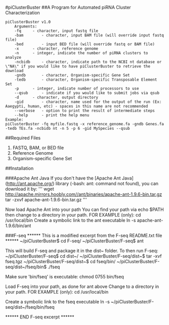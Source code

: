 #piClusterBuster
##A Program for Automated piRNA Cluster Characterization

	piClusterBuster v1.0
		Arguments:
		-fq		- character, input fastq file
		-bam		- character, input BAM file (will override input fastq file)
		-bed		- input BED file (will override fastq or BAM file)
		-x		- character, reference genome
		-n		- integer, indicate the number of piRNA clusters to analyze
		-ncbidb		- character, indicate path to the NCBI nt database or \"NA\" if you would like to have piClusterBuster to retrieve the download
		-gndb		- character, Organism-specific Gene Set
		-tedb		- character, Organism-specific Transposable Element Set
		-p		- integer, indicate number of processors to use
		--qsub		- indicate if you would like to submit jobs via qsub
		-d		- character, output directory
		-gid		- character, name used for the output of the run (Ex: Aaegypti, human, etc) - spaces in this name are not recommended
		--verbose	- option to print the result of intermediate steps
		--help		- print the help menu
	Example:
	piClusterBuster -fq myfile.fastq -x reference_genome.fa -gndb Genes.fa -tedb TEs.fa -ncbidb nt -n 5 -p 6 -gid MySpecies --qsub

##Required Files
1. FASTQ, BAM, or BED file
2. Reference Genome
3. Organism-specific Gene Set

##Installation

###Apache Ant Java
If you don't have the [Apache Ant Java] (http://ant.apache.org/) library (-bash: ant: command not found), you can download it by:
'''	
wget http://apache.mirrors.hoobly.com//ant/binaries/apache-ant-1.9.6-bin.tar.gz
tar -zxvf apache-ant-1.9.6-bin.tar.gz
'''

Now load Apache Ant into your path
You can find your path via
	echo $PATH
then change to a directory in your path. FOR EXAMPLE (only):
	cd /usr/local/bin
Create a symbolic link to the ant executable
	ln -s apache-ant-1.9.6/bin/ant

###F-seq
****** This is a modified excerpt from the F-seq README.txt file ******
~/piClusterBuster$ cd F-seq/
~/piClusterBuster/F-seq$ ant

This will build F-seq and package it in the dist~ folder. To then run F-seq:
~/piClusterBuster/F-seq$ cd dist~/
~/piClusterBuster/F-seq/dist~$ tar -xvf fseq.tgz
~/piClusterBuster/F-seq/dist~$ cd fseq/bin/
~/piClusterBuster/F-seq/dist~/fseq/bin$ ./fseq

Make sure 'bin/fseq' is executable:
chmod 0755 bin/fseq

Load F-seq into your path, as done for ant above
Change to a directory in your path. FOR EXAMPLE (only):
cd /usr/local/bin

Create a symbolic link to the fseq executable
ln -s ~/piClusterBuster/F-seq/dist~/fseq/bin/fseq

****** END F-seq excerpt ******
